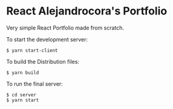 # React Alejandrocora's Portfolio

Very simple React Portfolio made from scratch.

To start the development server:

`$ yarn start-client`

To build the Distribution files:

`$ yarn build`

To run the final server:

```
$ cd server
$ yarn start
```